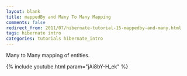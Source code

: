 ```yaml
---           
layout: blank
title: mappedBy and Many To Many Mapping
comments: false
redirect_from: 2011/07/hibernate-tutorial-15-mappedby-and-many.html
tags: hibernate intro
categories: tutorials hibernate_intro
---
```


Many to Many mapping of entities.

{% include youtube.html param="jAi8bY-H_ek" %}